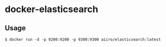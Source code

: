 # docker-elasticsearch

## Usage
```
$ docker run -d -p 9200:9200 -p 9300:9300 aiiro/elasticsearch:latest
```
